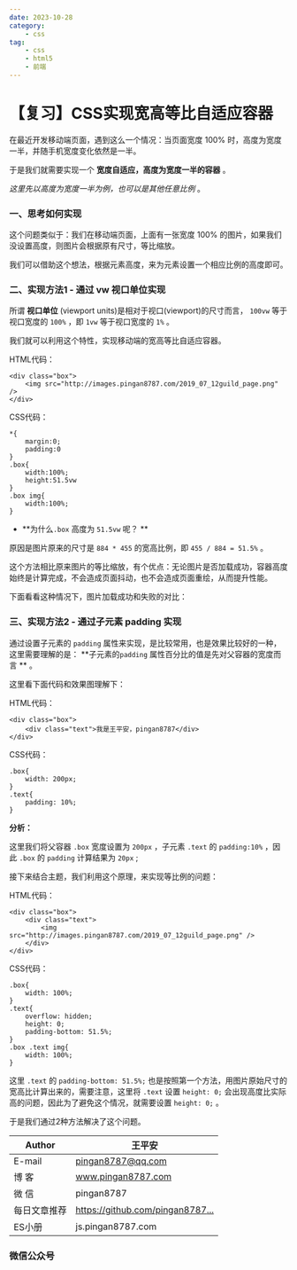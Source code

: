 ```yaml
---
date: 2023-10-28
category:
    - css
tag:
    - css
    - html5
    - 前端
---
```

 # 【复习】CSS实现宽高等比自适应容器
在最近开发移动端页面，遇到这么一个情况：当页面宽度 100% 时，高度为宽度一半，并随手机宽度变化依然是一半。

于是我们就需要实现一个 **宽度自适应，高度为宽度一半的容器** 。

_这里先以高度为宽度一半为例，也可以是其他任意比例_ 。

###  一、思考如何实现

这个问题类似于：我们在移动端页面，上面有一张宽度 100% 的图片，如果我们没设置高度，则图片会根据原有尺寸，等比缩放。

我们可以借助这个想法，根据元素高度，来为元素设置一个相应比例的高度即可。

###  二、实现方法1 - 通过 vw 视口单位实现

所谓 **视口单位** (viewport units)是相对于视口(viewport)的尺寸而言， ` 100vw ` 等于视口宽度的 ` 100% `
，即 ` 1vw ` 等于视口宽度的 ` 1% ` 。

我们就可以利用这个特性，实现移动端的宽高等比自适应容器。

HTML代码：

    
    
    <div class="box">
        <img src="http://images.pingan8787.com/2019_07_12guild_page.png" />
    </div>

CSS代码：

    
    
    *{
        margin:0;
        padding:0
    }
    .box{
        width:100%;
        height:51.5vw
    }
    .box img{ 
        width:100%; 
    }

  * **为什么` .box ` 高度为 ` 51.5vw ` 呢？ **

原因是图片原来的尺寸是 ` 884 * 455 ` 的宽高比例，即 ` 455 / 884 = 51.5% ` 。

这个方法相比原来图片的等比缩放，有个优点：无论图片是否加载成功，容器高度始终是计算完成，不会造成页面抖动，也不会造成页面重绘，从而提升性能。

下面看看这种情况下，图片加载成功和失败的对比：

###  三、实现方法2 - 通过子元素 padding 实现

通过设置子元素的 ` padding ` 属性来实现，是比较常用，也是效果比较好的一种，这里需要理解的是： **子元素的` padding `
属性百分比的值是先对父容器的宽度而言 ** 。

这里看下面代码和效果图理解下：

HTML代码：

    
    
    <div class="box">
        <div class="text">我是王平安，pingan8787</div>
    </div>

CSS代码：

    
    
    .box{
        width: 200px;
    }
    .text{
        padding: 10%;
    }

**分析：**

这里我们将父容器 ` .box ` 宽度设置为 ` 200px ` ，子元素 ` .text ` 的 ` padding:10% ` ，因此 ` .box
` 的 ` padding ` 计算结果为 ` 20px ` ;

接下来结合主题，我们利用这个原理，来实现等比例的问题：

HTML代码：

    
    
    <div class="box">
        <div class="text">
            <img src="http://images.pingan8787.com/2019_07_12guild_page.png" />
        </div>
    </div>

CSS代码：

    
    
    .box{
        width: 100%;
    }
    .text{
        overflow: hidden;
        height: 0;
        padding-bottom: 51.5%;
    }
    .box .text img{
        width: 100%;
    }

这里 ` .text ` 的 ` padding-bottom: 51.5%; ` 也是按照第一个方法，用图片原始尺寸的宽高比计算出来的，需要注意，这里将
` .text ` 设置 ` height: 0; ` 会出现高度比实际高的问题，因此为了避免这个情况，就需要设置 ` height: 0; ` 。

于是我们通过2种方法解决了这个问题。

Author  |  王平安   
---|---  
E-mail  |  pingan8787@qq.com   
博 客  |  www.pingan8787.com   
微 信  |  pingan8787   
每日文章推荐  |  [ https://github.com/pingan8787... ]()  
ES小册  |  js.pingan8787.com   
  
###  微信公众号

